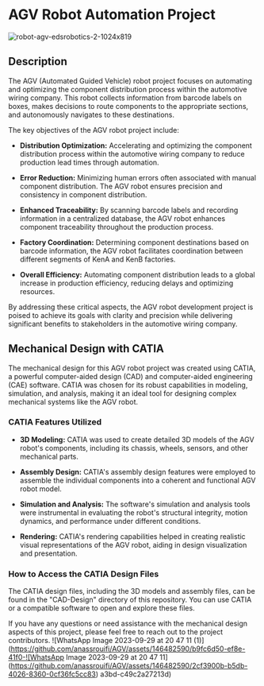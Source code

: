 # AGV Robot Automation Project
![robot-agv-edsrobotics-2-1024x819](https://github.com/anassrouifi/AGV/assets/146482590/a6b6ba9a-4199-43e8-830e-0cf60dafa098)


## Description

The AGV (Automated Guided Vehicle) robot project focuses on automating and optimizing the component distribution process within the automotive wiring company. This robot collects information from barcode labels on boxes, makes decisions to route components to the appropriate sections, and autonomously navigates to these destinations.

The key objectives of the AGV robot project include:

- **Distribution Optimization:** Accelerating and optimizing the component distribution process within the automotive wiring company to reduce production lead times through automation.

- **Error Reduction:** Minimizing human errors often associated with manual component distribution. The AGV robot ensures precision and consistency in component distribution.

- **Enhanced Traceability:** By scanning barcode labels and recording information in a centralized database, the AGV robot enhances component traceability throughout the production process.

- **Factory Coordination:** Determining component destinations based on barcode information, the AGV robot facilitates coordination between different segments of KenA and KenB factories.

- **Overall Efficiency:** Automating component distribution leads to a global increase in production efficiency, reducing delays and optimizing resources.

By addressing these critical aspects, the AGV robot development project is poised to achieve its goals with clarity and precision while delivering significant benefits to stakeholders in the automotive wiring company.


## Mechanical Design with CATIA

The mechanical design for this AGV robot project was created using CATIA, a powerful computer-aided design (CAD) and computer-aided engineering (CAE) software. CATIA was chosen for its robust capabilities in modeling, simulation, and analysis, making it an ideal tool for designing complex mechanical systems like the AGV robot.

### CATIA Features Utilized

- **3D Modeling:** CATIA was used to create detailed 3D models of the AGV robot's components, including its chassis, wheels, sensors, and other mechanical parts.

- **Assembly Design:** CATIA's assembly design features were employed to assemble the individual components into a coherent and functional AGV robot model.

- **Simulation and Analysis:** The software's simulation and analysis tools were instrumental in evaluating the robot's structural integrity, motion dynamics, and performance under different conditions.

- **Rendering:** CATIA's rendering capabilities helped in creating realistic visual representations of the AGV robot, aiding in design visualization and presentation.

### How to Access the CATIA Design Files

The CATIA design files, including the 3D models and assembly files, can be found in the "CAD-Design" directory of this repository. You can use CATIA or a compatible software to open and explore these files.

If you have any questions or need assistance with the mechanical design aspects of this project, please feel free to reach out to the project contributors.
![WhatsApp Image 2023-09-29 at 20 47 11 (1)](https://github.com/anassrouifi/AGV/assets/146482590/b9fc6d50-ef8e-41f0-![WhatsApp Image 2023-09-29 at 20 47 11](https://github.com/anassrouifi/AGV/assets/146482590/2cf3900b-b5db-4026-8360-0cf36fc5cc83)
a3bd-c49c2a27213d)



